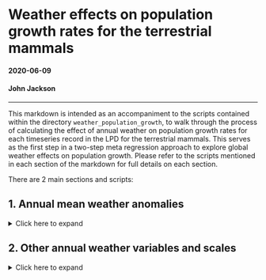 # Weather effects on population growth rates for the terrestrial mammals

#### 2020-06-09
#### John Jackson

---

This markdown is intended as an accompaniment to the scripts contained within the directory `weather_population_growth`, to walk through the process of calculating the effect of annual weather on population growth rates for each timeseries record in the LPD for the terrestrial mammals. This serves as the first step in a two-step meta regression approach to explore global weather effects on population growth. Please refer to the scripts mentioned in each section of the markdown for full details on each section.

There are 2 main sections and scripts:

## 1. Annual mean weather anomalies
<details>
  <summary>Click here to expand</summary>

### `annual_mean_anomaly.R`

First, we will walk through the process for calculating weather effects using the mean annual weather anomaly for a 5km buffer radius around the study site to demonstrate the process before expanding this out to look across different radius sizes and for different weather variables. We need to join the annual chelsa anomaly data with our population growth data first:

```
##__________________________________________________________________________________________________
#### 1. Load data ####

# mammal data
load("../rawdata/mammal.RData")
glimpse(mammal)

# annual weather anomaly - focus on just the mean anomaly in this script at a 5km range
mam_chelsa_annual <- readRDS("data/mam_chelsa_annual.RDS") %>% 
  filter(scale == "scale_5km") %>% 
  dplyr::select(ID,year, weather_scale = scale, mean_temp_anomaly, mean_precip_anomaly)
glimpse(mam_chelsa_annual)

##__________________________________________________________________________________________________
#### 2. Joining data ####

mammal_weather <- mammal %>% 
  left_join(., y = mam_chelsa_annual, by = c("ID", "year"))
```

Now using the raw data here, we can begin to explore some of the hypotheses of our study. We want to see if there are consistent weather effects on population growth rates across taxa or spatial scales. We can plot out the population growth rate in each year with respect to the taxanomic Order of the corresponding species and the ecological realm.

<img src="../plots/weather_pop_growth/species_anomal_pgr.jpeg" width="700" />
<img src="../plots/weather_pop_growth/realm_anomal_pgr.jpeg" width="700" />

There doesn't seem to be an obvious pattern across realms or taxa, which is perhaps what we expect.

### Calculating weather effects on population growth rate

Now, we want to look at this hypothesis explictly using the timeseries data from each study, whilst accounting for density dependence and any temporal trends in the data. We estimate weather effects on population growth rate for each record using a linear model. Here, the population growth rate *r* at time *t* is given by

<img src="../plots/weather_pop_growth/model_equation.png" width="500" />

where beta 0 is the intercept, omega (*w*) gives the weather variable at time *t* with coefficient beta 1, X gives the *ln* abundance at time *t* with coefficient beta 2, and y gives the year at time *t* with coefficient beta 3. Thus, this linear model estimates the effect of weather, density dependence and the trend on population growth rates, respectively. In this script, the weather variable is the annual mean temperature and precipitation anomaly at a 5km buffer radius. We calculated linear models and extracted the beta coefficients as follows:

```
pgr_weather <- mammal_weather %>% 
  group_by(ID_block) %>% 
  group_modify(~{
    
    # Temperature
    mod_temp = lm(pop_growth_rate ~ mean_temp_anomaly + ln_abundance + year, data = .)
    
    # Precipitation + dealing with NA values
    if(length(which(is.na(.$mean_precip_anomaly) == T)) == 0){
    mod_precip = lm(pop_growth_rate ~ mean_precip_anomaly + ln_abundance + year, data = .)
    coef_precipmod = mod_precip$coefficients}
    else{coef_precipmod = rep(NA,4)}
    
    tibble(.[1,],
           coef_temp = mod_temp$coefficients[2],
           coef_precip = coef_precipmod[2],
           coef_abun = mod_temp$coefficients[3], 
           coef_trend = mod_temp$coefficients[4],
           
           coef_abun2 = coef_precipmod[3], 
           coef_trend2 = coef_precipmod[4],
           n_obs = nrow(.))
  }) 
```

Note that we extract coefficients for the abundance and the year for both temperature and precipitation. These are largely very similar, but vary based on the differences in the weather effect.

Now we have model coefficients for each of the 502 10> year records for the terrestrial mammals. We can now look at comparative patterns in these coefficients. First, the overall density distributions of each of the coefficients across the records

<img src="../plots/weather_pop_growth/overall_coefficients_mnanom_5km.jpeg" width="700" />

As with the raw data, we can see again from this that there doesn't seem to be a consistent pattern of weather effects on population growth rates for either precipitation or temperature. The same goes for trend effects. This is indicative of population-specific (or other level i.e phylogentic or spatial) responses. 

We can also start to explore the hypotheses of the study by looking at these coefficients across different taxanomic groups, ecological realms and latitude.

<img src="../plots/weather_pop_growth/coef_order_mnanom_5km.jpeg" width="700" />
<img src="../plots/weather_pop_growth/coef_realm_mnanom_5km.jpeg" width="700" />
<img src="../plots/weather_pop_growth/coef_lat_mnanom_5km.jpeg" width="700" />

These coefficients or effects sizes form the basis of our meta-regression approach across taxa.

</details>

## 2. Other annual weather variables and scales
<details>
  <summary>Click here to expand</summary>

### `annual_weather_variables.R`

Now we want to repeat the same linear modelling framework but expand to calculate coefficients for all of our annual weather variables and spatial scales. We begin in very much the same way, but don't exclude any of the spatial scales or weather variables.

```
##__________________________________________________________________________________________________
#### 1. Load data ####

# mammal data
load("../rawdata/mammal.RData")
glimpse(mammal)

# annual weather anomaly - focus on just the mean anomaly in this script at a 5km range
mam_chelsa_annual <- readRDS("data/mam_chelsa_annual.RDS") %>% 
  dplyr::select(-c(4:6))
glimpse(mam_chelsa_annual)

##__________________________________________________________________________________________________
#### 2. Joining data ####

mammal_weather <- mammal %>% 
  left_join(., y = mam_chelsa_annual, by = c("ID", "year"))

```

To estimate weather effects for each record, we iterate through weather variables and spatial scales for each, fit a linear model that also incorporates density dependence and trend effects (as above), and extract the weather effects. 

```
##__________________________________________________________________________________________________
#### 3. Linear models for each variable and scale for each record ####

# 3a. set up iteration data
# Ignoring number of odd days vars for now - they follow a zero inflated pattern
iter_dat <- expand_grid(ID_block = unique(mammal_weather$ID_block),
                               scale = unique(mammal_weather$scale),
                               weather_var = colnames(mammal_weather)[24:39])

# 3b. weather coefficients for each variable
pgr_weather_res <- bind_rows(lapply(X = 1:nrow(iter_dat), function(x){
  
  crow = iter_dat[x,]
  
  # current data
  cdat = mammal_weather %>% 
    filter(ID_block == crow$ID_block, scale == crow$scale) %>% 
    dplyr::select(ID_block, year, ln_abundance,
                  weather_val = crow$weather_var,
                  pop_growth_rate)
  
  # record info
  rec_info = mammal_weather %>% 
    filter(ID_block == crow$ID_block, scale == crow$scale) %>% 
    dplyr::select(2:17) %>% 
    slice(1)
  
  # model
  if(length(which(is.na(cdat$weather_val) == T)) > 0){modcoef = rep(NA,4)}
  else{mod_weather = lm(pop_growth_rate ~ weather_val + ln_abundance + year, data = cdat)
       modcoef = coefficients(mod_weather)}
  
  # returning data
  cat('\r',"Your Job is",round((x/nrow(iter_dat))*100, 0),"% Complete       ")
  return(tibble(crow, coef_weather = modcoef[2], 
                coef_abun = modcoef[3], coef_trend = modcoef[4],
                rec_info))
}))
  
# 3c. Adding in weather variable labels
pgr_weather_res <- pgr_weather_res %>% 
  mutate(weather_var_lab = stringr::str_to_sentence(gsub("_", " ", weather_var))) %>% 
  mutate(weather_var_lab = gsub("emp", "emperature", weather_var_lab),
         weather_var_lab = gsub("recip", "recipitation", weather_var_lab))
```

This gives us weather coefficients for each variable and scale of our 502 records. Assuming first that all spatial scales are ~identical in their effect size, here we plot the density of the weather coefficient for each of the weather variables. We can see this at two scales of coefficient values, one between -0.05-0.05 and one between -5-5. This shows that coefficients of weather effects are largely very small across records. However, there are some cases with large weather coefficients.

<img src="../plots/weather_pop_growth/coef_weather_vars.jpeg" width="800" />

</details>